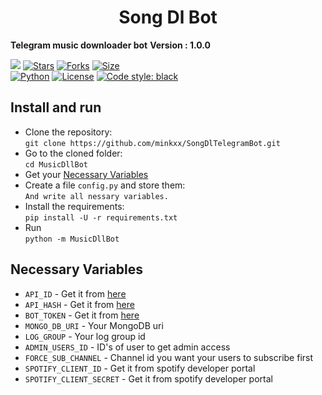 <h1 align="center">
  <b>Song Dl Bot</b>
</h1>

<b>Telegram music downloader bot</b>
<b>Version : 1.0.0</b>

[![](https://img.shields.io/badge/SongDlTelegramBot-v1.0-crimson)](#)
[![Stars](https://img.shields.io/github/stars/minkxx/SongDlTelegramBot?style=flat-square&color=yellow)](https://github.com/minkxx/SongDlTelegramBot/stargazers)
[![Forks](https://img.shields.io/github/forks/minkxx/SongDlTelegramBot?style=flat-square&color=orange)](https://github.com/minkxx/SongDlTelegramBot/fork)
[![Size](https://img.shields.io/github/repo-size/minkxx/SongDlTelegramBot?style=flat-square&color=green)](https://github.com/minkxx/SongDlTelegramBot/)   
[![Python](https://img.shields.io/badge/Python-v3.11.4-blue)](https://www.python.org/)
[![License](https://img.shields.io/badge/License-GPL-blue)](https://github.com/minkxx/SongDlTelegramBot/blob/master/LICENSE) 
[![Code style: black](https://img.shields.io/badge/code%20style-black-000000.svg)](https://github.com/psf/black)


## Install and run
- Clone the repository:    
`git clone https://github.com/minkxx/SongDlTelegramBot.git`
- Go to the cloned folder:    
`cd MusicDllBot`
- Get your [Necessary Variables](#Necessary-Variables)
- Create a file `config.py` and store them:    
`And write all nessary variables.`
- Install the requirements:      
`pip install -U -r requirements.txt`
- Run    
`python -m MusicDllBot`

## Necessary Variables
- `API_ID` - Get it from [here](https://my.telegram.org/)
- `API_HASH` - Get it from [here](https://my.telegram.org/)
- `BOT_TOKEN` - Get it from [here](https://t.me/BotFather)
- `MONGO_DB_URI` - Your MongoDB uri
- `LOG_GROUP` - Your log group id
- `ADMIN_USERS_ID` - ID's of user to get admin access
- `FORCE_SUB_CHANNEL` - Channel id you want your users to subscribe first
- `SPOTIFY_CLIENT_ID` - Get it from spotify developer portal
- `SPOTIFY_CLIENT_SECRET` - Get it from spotify developer portal
